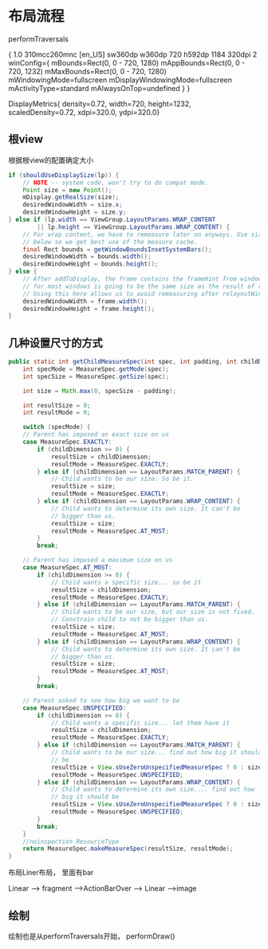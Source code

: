 # 布局流程

performTraversals   

{
    1.0 
    310mcc260mnc 
    [en_US] 
    sw360dp 
    w360dp  720
    h592dp  1184
    320dpi  2
    winConfig={ 
        mBounds=Rect(0, 0 - 720, 1280) 
        mAppBounds=Rect(0, 0 - 720, 1232) 
        mMaxBounds=Rect(0, 0 - 720, 1280) 
        mWindowingMode=fullscreen 
        mDisplayWindowingMode=fullscreen 
        mActivityType=standard 
        mAlwaysOnTop=undefined 
    }
}


DisplayMetrics{
    density=0.72, 
    width=720, 
    height=1232, 
    scaledDensity=0.72, 
    xdpi=320.0, 
    ydpi=320.0}


## 根view

根据根view的配置确定大小

```java
if (shouldUseDisplaySize(lp)) {
    // NOTE -- system code, won't try to do compat mode.
    Point size = new Point();
    mDisplay.getRealSize(size);
    desiredWindowWidth = size.x;
    desiredWindowHeight = size.y;
} else if (lp.width == ViewGroup.LayoutParams.WRAP_CONTENT
        || lp.height == ViewGroup.LayoutParams.WRAP_CONTENT) {
    // For wrap content, we have to remeasure later on anyways. Use size consistent with
    // below so we get best use of the measure cache.
    final Rect bounds = getWindowBoundsInsetSystemBars();
    desiredWindowWidth = bounds.width();
    desiredWindowHeight = bounds.height();
} else {
    // After addToDisplay, the frame contains the frameHint from window manager, which
    // for most windows is going to be the same size as the result of relayoutWindow.
    // Using this here allows us to avoid remeasuring after relayoutWindow
    desiredWindowWidth = frame.width();
    desiredWindowHeight = frame.height();
}
```

## 几种设置尺寸的方式

```java
public static int getChildMeasureSpec(int spec, int padding, int childDimension) {
    int specMode = MeasureSpec.getMode(spec);
    int specSize = MeasureSpec.getSize(spec);

    int size = Math.max(0, specSize - padding);

    int resultSize = 0;
    int resultMode = 0;

    switch (specMode) {
    // Parent has imposed an exact size on us
    case MeasureSpec.EXACTLY:
        if (childDimension >= 0) {
            resultSize = childDimension;
            resultMode = MeasureSpec.EXACTLY;
        } else if (childDimension == LayoutParams.MATCH_PARENT) {
            // Child wants to be our size. So be it.
            resultSize = size;
            resultMode = MeasureSpec.EXACTLY;
        } else if (childDimension == LayoutParams.WRAP_CONTENT) {
            // Child wants to determine its own size. It can't be
            // bigger than us.
            resultSize = size;
            resultMode = MeasureSpec.AT_MOST;
        }
        break;

    // Parent has imposed a maximum size on us
    case MeasureSpec.AT_MOST:
        if (childDimension >= 0) {
            // Child wants a specific size... so be it
            resultSize = childDimension;
            resultMode = MeasureSpec.EXACTLY;
        } else if (childDimension == LayoutParams.MATCH_PARENT) {
            // Child wants to be our size, but our size is not fixed.
            // Constrain child to not be bigger than us.
            resultSize = size;
            resultMode = MeasureSpec.AT_MOST;
        } else if (childDimension == LayoutParams.WRAP_CONTENT) {
            // Child wants to determine its own size. It can't be
            // bigger than us.
            resultSize = size;
            resultMode = MeasureSpec.AT_MOST;
        }
        break;

    // Parent asked to see how big we want to be
    case MeasureSpec.UNSPECIFIED:
        if (childDimension >= 0) {
            // Child wants a specific size... let them have it
            resultSize = childDimension;
            resultMode = MeasureSpec.EXACTLY;
        } else if (childDimension == LayoutParams.MATCH_PARENT) {
            // Child wants to be our size... find out how big it should
            // be
            resultSize = View.sUseZeroUnspecifiedMeasureSpec ? 0 : size;
            resultMode = MeasureSpec.UNSPECIFIED;
        } else if (childDimension == LayoutParams.WRAP_CONTENT) {
            // Child wants to determine its own size.... find out how
            // big it should be
            resultSize = View.sUseZeroUnspecifiedMeasureSpec ? 0 : size;
            resultMode = MeasureSpec.UNSPECIFIED;
        }
        break;
    }
    //noinspection ResourceType
    return MeasureSpec.makeMeasureSpec(resultSize, resultMode);
}

```

布局Liner布局，  里面有bar




Linear --> fragment -->ActionBarOver --> Linear -->image  

## 绘制

绘制也是从performTraversals开始， performDraw() 

